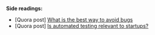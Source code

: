 <panel header="{{ icon_resource }} Resources">

**Side readings:**

* [Quora post] [What is the best way to avoid bugs](http://www.quora.com/What-are-good-ways-to-avoid-bugs-while-programming/answer/Mattias-Petter-Johansson)
* [Quora post] [Is automated testing relevant to startups?](http://www.quora.com/What-kind-of-automated-testing-should-a-startup-have-from-the-beginning-through-the-first-six-months-of-live-operation/answer/Zach-Brock)

</panel>